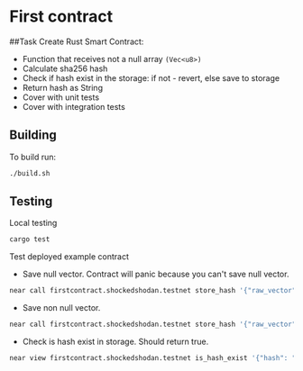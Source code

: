 First contract
===================
##Task
Create Rust Smart Contract:
- Function that receives not a null array ```(Vec<u8>)```
- Calculate sha256 hash 
- Check if hash exist in the storage: if not - revert, else save to storage
- Return hash as String
- Cover with unit tests
- Cover with integration tests


## Building
To build run:
```bash
./build.sh
```

## Testing
Local testing
```bash
cargo test
```
Test deployed example contract

- Save null vector. Contract will panic because you can't save null vector.
```bash
near call firstcontract.shockedshodan.testnet store_hash '{"raw_vector": []}'  --accountId accountId-example.testnet
```
- Save non null vector. 
```bash
near call firstcontract.shockedshodan.testnet store_hash '{"raw_vector": [1, 2, 3, 4]}'  --accountId accountId-example.testnet
```
- Check is hash exist in storage. Should return true.
```bash
near view firstcontract.shockedshodan.testnet is_hash_exist '{"hash": "9F64A747E1B97F131FABB6B447296C9B6F0201E79FB3C5356E6C77E89B6A806A"}'
```
